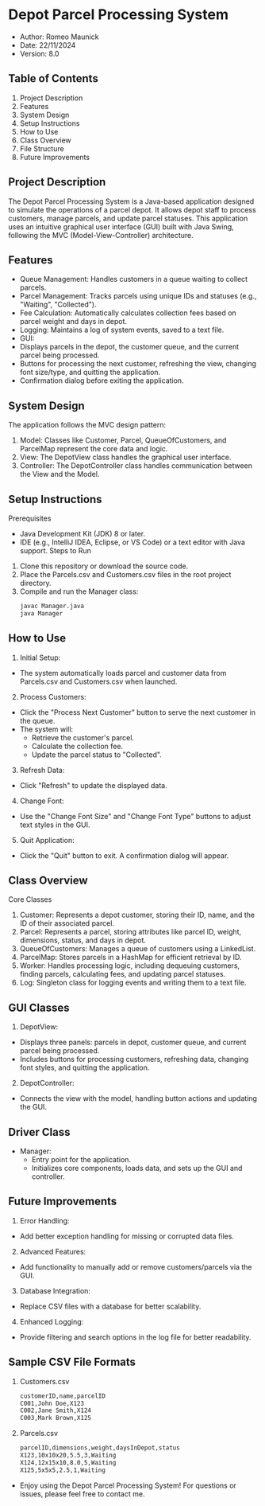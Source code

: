 # Depot Parcel Processing System

- Author: Romeo Maunick
- Date: 22/11/2024
- Version: 8.0

## Table of Contents
1. Project Description
2. Features
3. System Design
4. Setup Instructions
5. How to Use
6. Class Overview
7. File Structure
8. Future Improvements

## Project Description
The Depot Parcel Processing System is a Java-based application designed to simulate the operations of a parcel depot. 
It allows depot staff to process customers, manage parcels, and update parcel statuses. 
This application uses an intuitive graphical user interface (GUI) built with Java Swing, following
the MVC (Model-View-Controller) architecture.

## Features
- Queue Management: Handles customers in a queue waiting to collect parcels.
- Parcel Management: Tracks parcels using unique IDs and statuses (e.g., "Waiting", "Collected").
- Fee Calculation: Automatically calculates collection fees based on parcel weight and days in depot.
- Logging: Maintains a log of system events, saved to a text file.
- GUI:
 - Displays parcels in the depot, the customer queue, and the current parcel being processed.
 - Buttons for processing the next customer, refreshing the view, changing font size/type, and quitting the application.
 - Confirmation dialog before exiting the application.

## System Design
The application follows the MVC design pattern:

1. Model: Classes like Customer, Parcel, QueueOfCustomers, and ParcelMap represent the core data and logic.
2. View: The DepotView class handles the graphical user interface.
3. Controller: The DepotController class handles communication between the View and the Model.

## Setup Instructions
Prerequisites
- Java Development Kit (JDK) 8 or later.
- IDE (e.g., IntelliJ IDEA, Eclipse, or VS Code) or a text editor with Java support.
Steps to Run
1. Clone this repository or download the source code.
2. Place the Parcels.csv and Customers.csv files in the root project directory.
3. Compile and run the Manager class:
   ```bash
   javac Manager.java
   java Manager

## How to Use
1. Initial Setup:
- The system automatically loads parcel and customer data from Parcels.csv and Customers.csv when launched.
2. Process Customers:
- Click the "Process Next Customer" button to serve the next customer in the queue.
- The system will:
  - Retrieve the customer's parcel.
  - Calculate the collection fee.
  - Update the parcel status to "Collected".
3. Refresh Data:
- Click "Refresh" to update the displayed data.
4. Change Font:
- Use the "Change Font Size" and "Change Font Type" buttons to adjust text styles in the GUI.
5. Quit Application:
- Click the "Quit" button to exit. A confirmation dialog will appear.

## Class Overview
Core Classes
1. Customer: Represents a depot customer, storing their ID, name, and the ID of their associated parcel.
2. Parcel: Represents a parcel, storing attributes like parcel ID, weight, dimensions, status, and days in depot.
3. QueueOfCustomers: Manages a queue of customers using a LinkedList.
4. ParcelMap: Stores parcels in a HashMap for efficient retrieval by ID.
5. Worker: Handles processing logic, including dequeuing customers, finding parcels, calculating fees, and updating parcel statuses.
6. Log: Singleton class for logging events and writing them to a text file.

## GUI Classes
1. DepotView:
- Displays three panels: parcels in depot, customer queue, and current parcel being processed.
- Includes buttons for processing customers, refreshing data, changing font styles, and quitting the application.
2. DepotController:
- Connects the view with the model, handling button actions and updating the GUI.
## Driver Class
- Manager:
  - Entry point for the application.
  - Initializes core components, loads data, and sets up the GUI and controller.

## Future Improvements
1. Error Handling:
- Add better exception handling for missing or corrupted data files.
2. Advanced Features:
- Add functionality to manually add or remove customers/parcels via the GUI.
3. Database Integration:
- Replace CSV files with a database for better scalability.
4. Enhanced Logging:
- Provide filtering and search options in the log file for better readability.

## Sample CSV File Formats

1. Customers.csv
   ```bash
   customerID,name,parcelID
   C001,John Doe,X123
   C002,Jane Smith,X124
   C003,Mark Brown,X125

2. Parcels.csv
   ```bash
   parcelID,dimensions,weight,daysInDepot,status
   X123,10x10x20,5.5,3,Waiting
   X124,12x15x10,8.0,5,Waiting
   X125,5x5x5,2.5,1,Waiting

- Enjoy using the Depot Parcel Processing System! For questions or issues, please feel free to contact me.





























